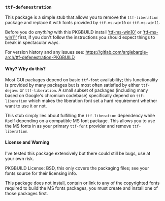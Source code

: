 
### `ttf-defenestration`

This package is a simple stub that allows you to remove the `ttf-liberation` package and replace it with fonts provided
by `ttf-ms-win10` or `ttf-ms-win11`.

Before you do *anything* with this PKGBUILD install ['ttf-ms-win10'] or ['ttf-ms-win11'] first, if you don't follow the
instructions you should expect things to break in spectacular ways.

For version history and any issues see: https://gitlab.com/arglebargle-arch/ttf-defenestration-PKGBUILD

#### Why? Why do this?

Most GUI packages depend on basic `ttf-font` availability; this functionality is provided by many packages but is most
often satisfied by either `ttf-dejavu` or `ttf-liberation`. A small subset of packages (including many based on Google's
chromium codebase) specifically depend on `ttf-liberation` which makes the liberation font set a hard requirement
whether want to use it or not.

This stub simply lies about fulfilling the `ttf-liberation` dependency while itself depending on a compatible MS font
package. This allows you to use the MS fonts in as your primary `ttf-font` provider and remove `ttf-liberation`.

#### License and Warning

I've tested this package extensively but there could still be bugs, use at your own risk.

PKGBUILD License: BSD, this only covers the packaging files; see your fonts source for their licensing info.

This package does not install, contain or link to any of the copyrighted fonts required to build the MS fonts packages,
you must create and install one of those packages first.

['ttf-ms-win10']: https://aur.archlinux.org/packages/ttf-ms-win10/
['ttf-ms-win11']: https://aur.archlinux.org/packages/ttf-ms-win11/
[//]: # ( vim: set tw=120: )
